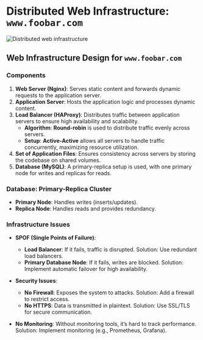 # Distributed Web Infrastructure: `www.foobar.com`

![Distributed web infrastructure](../holbertonschool-system_engineering-devops/web_infrastructure_design/images/1.%20Distributed%20web%20infrastructure.jpeg)

## Web Infrastructure Design for `www.foobar.com`

### Components

1. **Web Server (Nginx)**: Serves static content and forwards dynamic requests to the application server.
2. **Application Server**: Hosts the application logic and processes dynamic content.
3. **Load Balancer (HAProxy)**: Distributes traffic between application servers to ensure high availability and scalability.  
   - **Algorithm**: **Round-robin** is used to distribute traffic evenly across servers.
   - **Setup**: **Active-Active** allows all servers to handle traffic concurrently, maximizing resource utilization.
4. **Set of Application Files**: Ensures consistency across servers by storing the codebase on shared volumes.
5. **Database (MySQL)**: A primary-replica setup is used, with one primary node for writes and replicas for reads.

### Database: Primary-Replica Cluster

- **Primary Node**: Handles writes (inserts/updates).
- **Replica Node**: Handles reads and provides redundancy.

### Infrastructure Issues

- **SPOF (Single Points of Failure)**: 
  - **Load Balancer**: If it fails, traffic is disrupted. Solution: Use redundant load balancers.
  - **Primary Database Node**: If it fails, writes are blocked. Solution: Implement automatic failover for high availability.

- **Security Issues**:
  - **No Firewall**: Exposes the system to attacks. Solution: Add a firewall to restrict access.
  - **No HTTPS**: Data is transmitted in plaintext. Solution: Use SSL/TLS for secure communication.

- **No Monitoring**: Without monitoring tools, it’s hard to track performance. Solution: Implement monitoring (e.g., Prometheus, Grafana).

